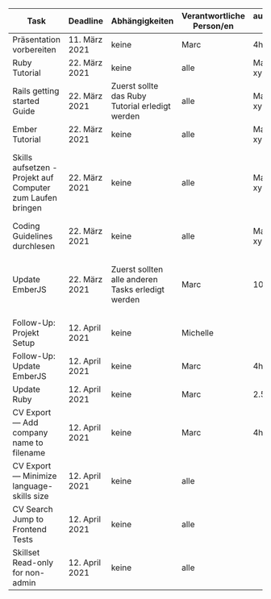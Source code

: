 | Task                                                       | Deadline       | Abhängigkeiten                                    | Verantwortliche Person/en | aufgewandte Zeit   | Bemerkungen                                                                               |
|------------------------------------------------------------|----------------|---------------------------------------------------|---------------------------|--------------------|-------------------------------------------------------------------------------------------|
| Präsentation vorbereiten                                   | 11. März 2021  | keine                                             | Marc                      | 4h                 |                                                                                           |
| Ruby Tutorial                                              | 22. März 2021  | keine                                             | alle                      | Marc 6.5 h, xy, xy |                                                                                           |
| Rails getting started Guide                                | 22. März 2021  | Zuerst sollte das Ruby Tutorial erledigt werden   | alle                      | Marc 4h, xy, xy    |                                                                                           |
| Ember Tutorial                                             | 22. März 2021  | keine                                             | alle                      | Marc 2h, xy, xy    |                                                                                           |
| Skills aufsetzen - Projekt auf Computer zum Laufen bringen | 22. März 2021  | keine                                             | alle                      | Marc 6h, xy, xy    | Marc: Hat mehr Zeit beansprucht als geplant, da Einrichten der VM Probleme verursacht hat |
| Coding Guidelines durchlesen                               | 22. März 2021  | keine                                             | alle                      | Marc 2.5h, xy, xy  |                                                                                           |
| Update EmberJS                                             | 22. März 2021  | Zuerst sollten alle anderen Tasks erledigt werden | Marc                      | 10h                | updated EmberJS from 3.15.2 to 3.17, es bestehen noch Errors                              |
| Follow-Up: Projekt Setup                                   | 12. April 2021 | keine                                             | Michelle                  |                    |                                                                                           |
| Follow-Up: Update EmberJS                                  | 12. April 2021 | keine                                             | Marc                      | 4h                 |                                                                                           |
| Update Ruby                                                | 12. April 2021 | keine                                             | Marc                      | 2.5h               |                                                                                           |
| CV Export — Add company name to filename                   | 12. April 2021 | keine                                             | Marc                      | 4h                 |                                                                                           |
| CV Export — Minimize language-skills size                  | 12. April 2021 | keine                                             | alle                      |                    |                                                                                           |
| CV Search Jump to Frontend Tests                           | 12. April 2021 | keine                                             | alle                      |                    |                                                                                           |
| Skillset Read-only for non-admin                           | 12. April 2021 | keine                                             | alle                      |                    |                                                                                           |
